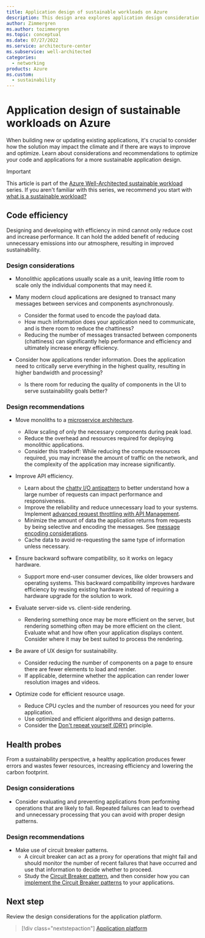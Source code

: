 ```yaml
---
title: Application design of sustainable workloads on Azure
description: This design area explores application design considerations for sustainable workloads on Azure.
author: Zimmergren
ms.author: tozimmergren
ms.topic: conceptual
ms.date: 07/27/2022
ms.service: architecture-center
ms.subservice: well-architected
categories: 
  - networking
products: Azure
ms.custom:
  - sustainability
---
```


# Application design of sustainable workloads on Azure

When building new or updating existing applications, it's crucial to consider how the solution may impact the climate and if there are ways to improve and optimize. Learn about considerations and recommendations to optimize your code and applications for a more sustainable application design.

> [!IMPORTANT]
> This article is part of the [Azure Well-Architected sustainable workload](index.yml) series. If you aren't familiar with this series, we recommend you start with [what is a sustainable workload?](sustainability-get-started.md#what-is-a-sustainable-workload)

## Code efficiency

Designing and developing with efficiency in mind cannot only reduce cost and increase performance. It can hold the added benefit of reducing unnecessary emissions into our atmosphere, resulting in improved sustainability.

### Design considerations

- Monolithic applications usually scale as a unit, leaving little room to scale only the individual components that may need it.

- Many modern cloud applications are designed to transact many messages between services and components asynchronously.
  - Consider the format used to encode the payload data.
  - How much information does your application need to communicate, and is there room to reduce the chattiness?
  - Reducing the number of messages transacted between components (chattiness) can significantly help performance and efficiency and ultimately increase energy efficiency.

- Consider how applications render information. Does the application need to critically serve everything in the highest quality, resulting in higher bandwidth and processing?
  - Is there room for reducing the quality of components in the UI to serve sustainability goals better?

### Design recommendations

- Move monoliths to a [microservice architecture](/azure/architecture/guide/architecture-styles/microservices).
  - Allow scaling of only the necessary components during peak load.
  - Reduce the overhead and resources required for deploying monolithic applications.
  - Consider this tradeoff: While reducing the compute resources required, you may increase the amount of traffic on the network, and the complexity of the application may increase significantly.

- Improve API efficiency.
  - Learn about the [chatty I/O antipattern](/azure/architecture/antipatterns/chatty-io/) to better understand how a large number of requests can impact performance and responsiveness.
  - Improve the reliability and reduce unnecessary load to your systems. Implement [advanced request throttling with API Management](/azure/api-management/api-management-sample-flexible-throttling).
  - Minimize the amount of data the application returns from requests by being selective and encoding the messages. See [message encoding considerations](/azure/architecture/best-practices/message-encode).
  - Cache data to avoid re-requesting the same type of information unless necessary.

- Ensure backward software compatibility, so it works on legacy hardware.
  - Support more end-user consumer devices, like older browsers and operating systems. This backward compatibility improves hardware efficiency by reusing existing hardware instead of requiring a hardware upgrade for the solution to work.

- Evaluate server-side vs. client-side rendering.
  - Rendering something once may be more efficient on the server, but rendering something often may be more efficient on the client. Evaluate what and how often your application displays content. Consider where it may be best suited to process the rendering.

- Be aware of UX design for sustainability.
  - Consider reducing the number of components on a page to ensure there are fewer elements to load and render.
  - If applicable, determine whether the application can render lower resolution images and videos.

- Optimize code for efficient resource usage.
  - Reduce CPU cycles and the number of resources you need for your application.
  - Use optimized and efficient algorithms and design patterns.
  - Consider the [Don't repeat yourself (DRY)](/dotnet/architecture/modern-web-apps-azure/architectural-principles#dont-repeat-yourself-dry) principle.

## Health probes

From a sustainability perspective, a healthy application produces fewer errors and wastes fewer resources, increasing efficiency and lowering the carbon footprint.

### Design considerations

- Consider evaluating and preventing applications from performing operations that are likely to fail. Repeated failures can lead to overhead and unnecessary processing that you can avoid with proper design patterns.

### Design recommendations

- Make use of circuit breaker patterns.
  - A circuit breaker can act as a proxy for operations that might fail and should monitor the number of recent failures that have occurred and use that information to decide whether to proceed.
  - Study the [Circuit Breaker pattern](/azure/architecture/patterns/circuit-breaker), and then consider how you can [implement the Circuit Breaker patterns](/dotnet/architecture/microservices/implement-resilient-applications/implement-circuit-breaker-pattern) to your applications.

## Next step

Review the design considerations for the application platform.

> [!div class="nextstepaction"]
> [Application platform](sustainability-application-platform.md)
